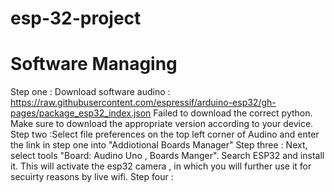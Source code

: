 # esp-32-project








 # Software Managing 

Step one : Download software audino  : https://raw.githubusercontent.com/espressif/arduino-esp32/gh-pages/package_esp32_index.json 
 Failed to download the correct python. 
 Make sure to download the appropriate version according to your device. 
 Step two :Select file preferences on the top left corner of Audino and enter the link in step one into "Addiotional Boards Manager"
 Step three : Next, select tools "Board: Audino Uno , Boards Manger". Search ESP32 and install it. This will activate the esp32 camera , in which you will further use it for secuirty reasons by live wifi. 
 Step four : 
